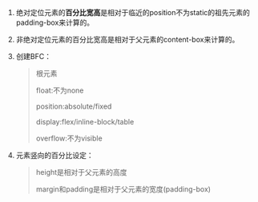 1. 绝对定位元素的**百分比宽高**是相对于临近的position不为static的祖先元素的padding-box来计算的。

2. 非绝对定位元素的百分比宽高是相对于父元素的content-box来计算的。

3. 创建BFC：

   > 根元素
   >
   > float:不为none
   >
   > position:absolute/fixed
   >
   > display:flex/inline-block/table
   >
   > overflow:不为visible

4. 元素竖向的百分比设定：

   > height是相对于父元素的高度
   >
   > margin和padding是相对于父元素的宽度(padding-box)